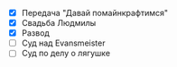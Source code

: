 - [x] Передача "Давай помайнкрафтимся"
- [x] Свадьба Людмилы
- [x] Развод
- [ ] Суд над Evansmeister
- [ ] Суд по делу о лягушке